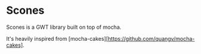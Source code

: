 # Scones

Scones is a GWT library built on top of mocha.

It's heavily inspired from [mocha-cakes][https://github.com/quangv/mocha-cakes].


